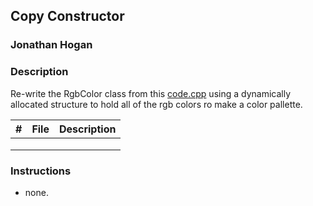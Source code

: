 ## Copy Constructor

### Jonathan Hogan

### Description

Re-write the RgbColor class from this [code.cpp](code.cpp) using a dynamically allocated structure to hold all of the rgb colors ro make a color pallette.

|  #  | File                 | Description                     |
| :-: | -------------------- | ------------------------------- |
| | | |
| | | |
| | | |

### Instructions

- none.
